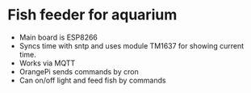 # Fish feeder for aquarium

- Main board is ESP8266
- Syncs time with sntp and uses module TM1637 for showing current time.
- Works via MQTT
- OrangePi sends commands by cron
- Can on/off light and feed fish by commands
